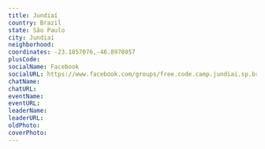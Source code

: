```yaml
---
title: Jundiaí
country: Brazil
state: São Paulo
city: Jundiaí
neighborhood: 
coordinates: -23.1857076,-46.8978057
plusCode:
socialName: Facebook
socialURL: https://www.facebook.com/groups/free.code.camp.jundiai.sp.br
chatName:
chatURL:
eventName:
eventURL:
leaderName:
leaderURL:
oldPhoto: 
coverPhoto:
---
```

